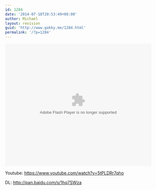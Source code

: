 ```yaml
---
id: 1284
date: '2014-07-18T20:53:49+08:00'
author: Michael
layout: revision
guid: 'http://www.gakky.me/1284.html'
permalink: '/?p=1284'
---
```


<embed align="middle" allowfullscreen="allowfullscreen" allowscriptaccess="always" height="400" quality="high" src="http://player.youku.com/player.php/sid/XNzQxODI4NjE2/v.swf" type="application/x-shockwave-flash" width="480"></embed>

Youtube: <https://www.youtube.com/watch?v=5tPLDRr7qho>

DL: <http://pan.baidu.com/s/1hq7SWza>